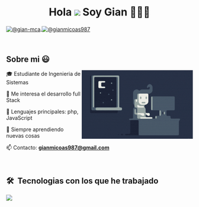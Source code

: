 
<h1 align="center"><b> Hola </b><img src="https://media.giphy.com/media/hvRJCLFzcasrR4ia7z/giphy.gif" width="35"> Soy Gian 👨🏻‍💻</h1>

<p align="left">
  <a href="https://linkedin.com/in/gian-mca" target="_blank">
  <img align="center" src="https://img.shields.io/badge/LinkedIn-0077B5?style=for-the-badge&logo=linkedin&logoColor=white" alt="@gian-mca"/>
</a>
<a href="mailto:gianmicoas987@gmail.com" target="_blank">
  <img align="center" src="https://img.shields.io/badge/Gmail-D14836?style=for-the-badge&logo=gmail&logoColor=white" alt="@gianmicoas987"/>
</a>
</p>
<br>

<h2>Sobre mi 😃</h2>
<img alt="Night Coding" src="https://raw.githubusercontent.com/AVS1508/AVS1508/master/assets/Night-Coding.gif" align="right"/>
<!--Intro start-->
<p align="left">
🎓 Estudiante de Ingenieria de Sistemas

📝 Me interesa el desarrollo full Stack

🌟 Lenguajes principales: php, JavaScript

📝 Siempre aprendiendo nuevas cosas

📫 Contacto: **gianmicoas987@gmail.com**
<!--Intro end-->
</p>
<br>

<h2>🛠 &nbsp;Tecnologias con los que he trabajado</h2>
<!--tech stack icons-->
<p align="left">
  <a href="https://skillicons.dev">
    <img src="https://skillicons.dev/icons?i=java,php,css,html,js,mysql,git,github,vscode,sass&perline=12" />
  </a>
</p>
<br>





